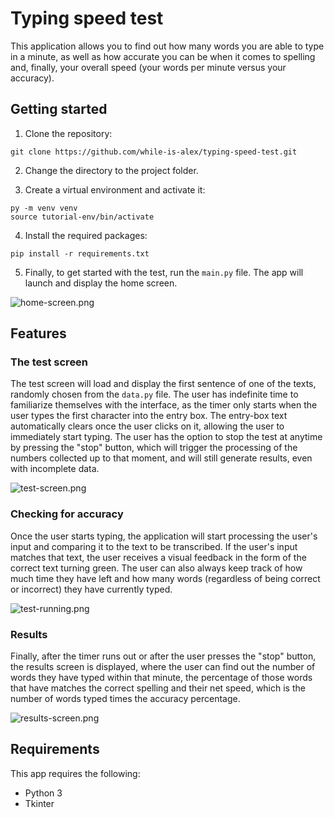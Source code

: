 # Typing speed test
This application allows you to find out how many words you are able to type in a minute, as well as how accurate you can be when it comes to spelling and, finally, your overall speed (your words per minute versus your accuracy).

## Getting started
1. Clone the repository:
```
git clone https://github.com/while-is-alex/typing-speed-test.git
```

2. Change the directory to the project folder.

3. Create a virtual environment and activate it:
```
py -m venv venv
source tutorial-env/bin/activate
```

4. Install the required packages:
```
pip install -r requirements.txt
```

5. Finally, to get started with the test, run the `main.py` file. The app will launch and display the home screen.

![home-screen.png](https://i.ibb.co/MNqpMJd/home-screen.png)

## Features
### The test screen
The test screen will load and display the first sentence of one of the texts, randomly chosen from the `data.py` file. The user has indefinite time to familiarize themselves with the interface, as the timer only starts when the user types the first character into the entry box. The entry-box text automatically clears once the user clicks on it, allowing the user to immediately start typing. The user has the option to stop the test at anytime by pressing the "stop" button, which will trigger the processing of the numbers collected up to that moment, and will still generate results, even with incomplete data.

![test-screen.png](https://i.ibb.co/zFh4bN2/test-screen.png)

### Checking for accuracy

Once the user starts typing, the application will start processing the user's input and comparing it to the text to be transcribed. If the user's input matches that text, the user receives a visual feedback in the form of the correct text turning green. The user can also always keep track of how much time they have left and how many words (regardless of being correct or incorrect) they have currently typed.

![test-running.png](https://i.ibb.co/x2S9qQ4/test-running.png)

### Results

Finally, after the timer runs out or after the user presses the "stop" button, the results screen is displayed, where the user can find out the number of words they have typed within that minute, the percentage of those words that have matches the correct spelling and their net speed, which is the number of words typed times the accuracy percentage.

![results-screen.png](https://i.ibb.co/1JVMcL5/results-screen.png)

## Requirements

This app requires the following:

+ Python 3
+ Tkinter
